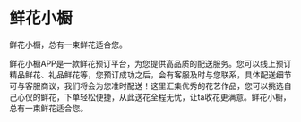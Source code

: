 # 鲜花小橱  
鲜花小橱，总有一束鲜花适合您。

鲜花小橱APP是一款鲜花预订平台，为您提供高品质的配送服务。您可以线上预订精品鲜花、礼品鲜花等，您预订成功之后，会有客服及时与您联系，具体配送细节可与客服商议，我们将会为您准时配送！这里汇集优秀的花艺作品，您可以挑选自己心仪的鲜花，下单轻松便捷，从此送花全程无忧，让ta收花更满意。鲜花小橱，总有一束鲜花适合您。
